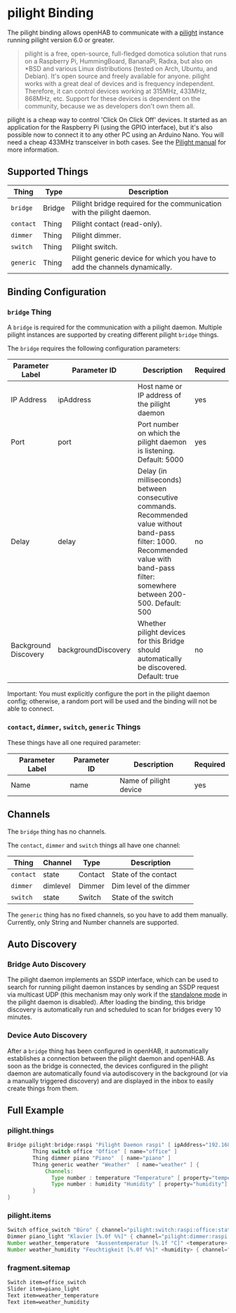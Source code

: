 # pilight Binding

The pilight binding allows openHAB to communicate with a [pilight](https://www.pilight.org/) instance running pilight version 6.0 or greater.

> pilight is a free, open-source, full-fledged domotica solution that runs on a Raspberry Pi, HummingBoard, BananaPi,
> Radxa, but also on *BSD and various Linux distributions (tested on Arch, Ubuntu, and Debian).
> It's open source and freely available for anyone.
> pilight works with a great deal of devices and is frequency independent.
> Therefore, it can control devices working at 315MHz, 433MHz, 868MHz, etc.
> Support for these devices is dependent on the community, because we as developers don't own them all.

pilight is a cheap way to control 'Click On Click Off' devices.
It started as an application for the Raspberry Pi (using the GPIO interface), but it's also possible now to connect it to any other PC using an Arduino Nano.
You will need a cheap 433MHz transceiver in both cases.
See the [Pilight manual](https://manual.pilight.org/electronics/wiring.html) for more information.

## Supported Things

| Thing     | Type   | Description                                                                |
|-----------|--------|----------------------------------------------------------------------------|
| `bridge`  | Bridge | Pilight bridge required for the communication with the pilight daemon.     |
| `contact` | Thing  | Pilight contact (read-only).                                               |
| `dimmer`  | Thing  | Pilight dimmer.                                                            |
| `switch`  | Thing  | Pilight switch.                                                            |
| `generic` | Thing  | Pilight generic device for which you have to add the channels dynamically. |

## Binding Configuration

### `bridge` Thing

A `bridge` is required for the communication with a pilight daemon. Multiple pilight instances are supported by creating
different pilight `bridge` things.

The `bridge` requires the following configuration parameters:

| Parameter Label      | Parameter ID        | Description                                                                                                                                                                             | Required |
|----------------------|---------------------|-----------------------------------------------------------------------------------------------------------------------------------------------------------------------------------------|----------|
| IP Address           | ipAddress           | Host name or IP address of the pilight daemon                                                                                                                                           | yes      |
| Port                 | port                | Port number on which the pilight daemon is listening. Default: 5000                                                                                                                     | yes      |
| Delay                | delay               | Delay (in milliseconds) between consecutive commands. Recommended value without band-pass filter: 1000. Recommended value with band-pass filter: somewhere between 200-500. Default: 500 | no       |
| Background Discovery | backgroundDiscovery | Whether pilight devices for this Bridge should automatically be discovered. Default: true                                                                                               | no       |

Important: You must explicitly configure the port in the pilight daemon config; otherwise, a random port will be used and the binding will not be able to connect.

### `contact`, `dimmer`, `switch`, `generic` Things

These things have all one required parameter:

| Parameter Label | Parameter ID | Description            | Required |
|-----------------|--------------|------------------------|----------|
| Name            | name         | Name of pilight device | yes      |

## Channels

The `bridge` thing has no channels.

The `contact`, `dimmer` and `switch` things all have one channel:

| Thing     | Channel  | Type    | Description             |
|-----------|----------|---------|-------------------------|
| `contact` | state    | Contact | State of the contact    |
| `dimmer`  | dimlevel | Dimmer  | Dim level of the dimmer |
| `switch`  | state    | Switch  | State of the switch     |

The `generic` thing has no fixed channels, so you have to add them manually.
Currently, only String and Number channels are supported.

## Auto Discovery

### Bridge Auto Discovery

The pilight daemon implements an SSDP interface, which can be used to search for running pilight daemon instances by sending an SSDP request via multicast UDP (this mechanism may only work if the [standalone mode](https://manual.pilight.org/configuration/settings.html#standalone) in the pilight daemon is disabled).
After loading the binding, this bridge discovery is automatically run and scheduled to scan for bridges every 10 minutes.

### Device Auto Discovery

After a `bridge` thing has been configured in openHAB, it automatically establishes a connection between the pilight daemon and openHAB.
As soon as the bridge is connected, the devices configured in the pilight daemon are automatically found via autodiscovery in the background (or via a manually triggered discovery) and are displayed in the inbox to easily create things from them.

## Full Example

### pilight.things

```java
Bridge pilight:bridge:raspi "Pilight Daemon raspi" [ ipAddress="192.168.1.1", port=5000, backgroundDiscovery=false ] {
        Thing switch office "Office" [ name="office" ]
        Thing dimmer piano "Piano"  [ name="piano" ]
        Thing generic weather "Weather"  [ name="weather" ] {
            Channels:
              Type number : temperature "Temperature" [ property="temperature"]
              Type number : humidity "Humidity" [ property="humidity"]
        }
}
```

### pilight.items

```java
Switch office_switch "Büro" { channel="pilight:switch:raspi:office:state" }
Dimmer piano_light "Klavier [%.0f %%]" { channel="pilight:dimmer:raspi:piano:dimlevel" }
Number weather_temperature  "Aussentemperatur [%.1f °C]" <temperature>  { channel="pilight:generic:raspi:weather:temperature" }
Number weather_humidity "Feuchtigkeit [%.0f %%]" <humidity> { channel="pilight:generic:raspi:weather:humidity" }

```

### fragment.sitemap

```perl
Switch item=office_switch
Slider item=piano_light
Text item=weather_temperature
Text item=weather_humidity
```

